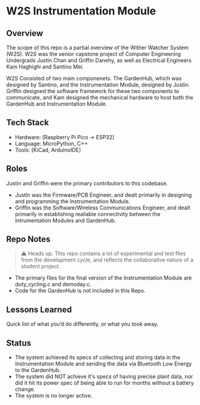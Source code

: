 # W2S Instrumentation Module

## Overview
The scope of this repo is a partial overview of the Wither Watcher System (W2S). W2S was the senior capstone project of Computer Engineering Undergrads Justin Chan and Griffin Danehy, as well as Electrical Engineers Kam Haghighi and Santino Mei.

W2S Consisted of two main componenets. The GardenHub, which was designed by Santino, and the Instrumentation Module, designed by Justin. Griffin designed the software framework for these two components to communicate, and Kam designed the mechanical hardware to host both the GardenHub and Instrumentation Module.

## Tech Stack
- Hardware: [Raspberry Pi Pico → ESP32]
- Language: MicroPython, C++
- Tools: [KiCad, ArduinoIDE]

## Roles
Justin and Griffin were the primary contributors to this codebase.
- Justin was the Firmware/PCB Engineer, and dealt primarily in designing and programming the Instrumentation Module.
- Griffin was the Software/Wireless Communications Engineer, and dealt primarily in establishing realiable connectivity between the Intrumentation Modules and GardenHub.

## Repo Notes
> ⚠️ Heads up: This repo contains a lot of experimental and test files from the development cycle, and reflects the collaborative nature of a student project. 
- The primary files for the final version of the Instrumentation Module are duty_cycling.c and demoday.c.
- Code for the GardenHub is not included in this Repo.

## Lessons Learned
Quick list of what you’d do differently, or what you took away.

## Status
- The system achieved its specs of collecting and storing data in the Instrumentation Module and sending the data via Bluetooth Low Energy to the GardenHub.
- The system did NOT achieve it's specs of having precise plant data, nor did it hit its power spec of being able to run for months without a battery change.
- The system is no longer active.
